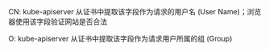 

CN: kube-apiserver 从证书中提取该字段作为请求的用户名 \(User Name\)；浏览器使用该字段验证网站是否合法

O: kube-apiserver 从证书中提取该字段作为请求用户所属的组 \(Group\)



```bash

```



